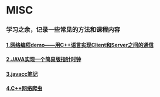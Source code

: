 # MISC
### 学习之余，记录一些常见的方法和课程内容
#### [1.网络编程demo——用C++语言实现Client和Server之间的通信](https://github.com/djh-sudo/MISC/blob/main/network%20Programming.md)
#### [2.JAVA实现一个简易版指针时钟](https://github.com/djh-sudo/MISC/blob/main/Clock.md)
#### [3.javacc笔记](https://github.com/djh-sudo/MISC/blob/main/learning-javacc.md)
#### [4.C++网络爬虫](https://github.com/djh-sudo/MISC/blob/main/Spider.md)
